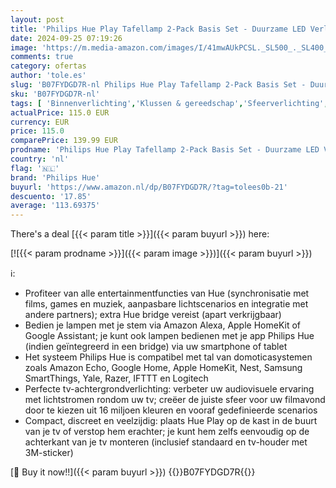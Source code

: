 ```yaml
---
layout: post
title: 'Philips Hue Play Tafellamp 2-Pack Basis Set - Duurzame LED Verlichting - Wit en Gekleurd Licht - Dimbaar - Verbind met Hue Bridge - Werkt met Alexa en Google Home - Zwart'
date: 2024-09-25 07:19:26
image: 'https://m.media-amazon.com/images/I/41mwAUkPCSL._SL500_._SL400_.jpg'
comments: true
category: ofertas
author: 'tole.es'
slug: 'B07FYDGD7R-nl Philips Hue Play Tafellamp 2-Pack Basis Set - Duurzame LED...'
sku: 'B07FYDGD7R-nl'
tags: [ 'Binnenverlichting','Klussen & gereedschap','Sfeerverlichting','Speciale & decoratieve verlichting','Verlichting','philips hue','🇳🇱', ]
actualPrice: 115.0 EUR
currency: EUR
price: 115.0
comparePrice: 139.99 EUR
prodname: 'Philips Hue Play Tafellamp 2-Pack Basis Set - Duurzame LED Verlichting - Wit en Gekleurd Licht - Dimbaar - Verbind met Hue Bridge - Werkt met Alexa en Google Home - Zwart'
country: 'nl'
flag: '🇳🇱'
brand: 'Philips Hue'
buyurl: 'https://www.amazon.nl/dp/B07FYDGD7R/?tag=tolees0b-21'
descuento: '17.85'
average: '113.69375'
---
```


There's a deal [{{< param title >}}]({{< param buyurl >}})  here:

[![{{< param prodname >}}]({{< param image >}})]({{< param buyurl >}})

ℹ️:

- Profiteer van alle entertainmentfuncties van Hue (synchronisatie met films, games en muziek, aanpasbare lichtscenarios en integratie met andere partners); extra Hue bridge vereist (apart verkrijgbaar)
- Bedien je lampen met je stem via Amazon Alexa, Apple HomeKit of Google Assistant; je kunt ook lampen bedienen met je app Philips Hue (indien geïntegreerd in een bridge) via uw smartphone of tablet
- Het systeem Philips Hue is compatibel met tal van domoticasystemen zoals Amazon Echo, Google Home, Apple HomeKit, Nest, Samsung SmartThings, Yale, Razer, IFTTT en Logitech
- Perfecte tv-achtergrondverlichting: verbeter uw audiovisuele ervaring met lichtstromen rondom uw tv; creëer de juiste sfeer voor uw filmavond door te kiezen uit 16 miljoen kleuren en vooraf gedefinieerde scenarios
- Compact, discreet en veelzijdig: plaats Hue Play op de kast in de buurt van je tv of verstop hem erachter; je kunt hem zelfs eenvoudig op de achterkant van je tv monteren (inclusief standaard en tv-houder met 3M-sticker)

[🛒 Buy it now!!]({{< param buyurl >}})
{{<world>}}B07FYDGD7R{{</world>}}
